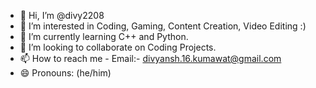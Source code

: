 - 👋 Hi, I’m @divy2208
- 👀 I’m interested in Coding, Gaming, Content Creation, Video Editing :)
- 🌱 I’m currently learning C++ and Python.
- 💞️ I’m looking to collaborate on Coding Projects.
- 📫 How to reach me - Email:- divyansh.16.kumawat@gmail.com
- 😄 Pronouns: (he/him)

<!---
divy2208/divy2208 is a ✨ special ✨ repository because its `README.md` (this file) appears on your GitHub profile.
You can click the Preview link to take a look at your changes.
--->
